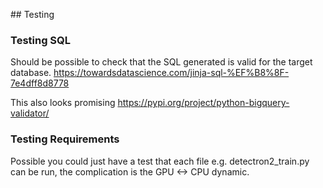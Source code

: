 ## Testing 

### Testing SQL

Should be possible to check that the SQL generated is valid for the target database.
<https://towardsdatascience.com/jinja-sql-%EF%B8%8F-7e4dff8d8778>

This also looks promising <https://pypi.org/project/python-bigquery-validator/>

### Testing Requirements

Possible you could just have a test that each file e.g. detectron2_train.py 
can be run, the complication is the GPU <-> CPU dynamic.
